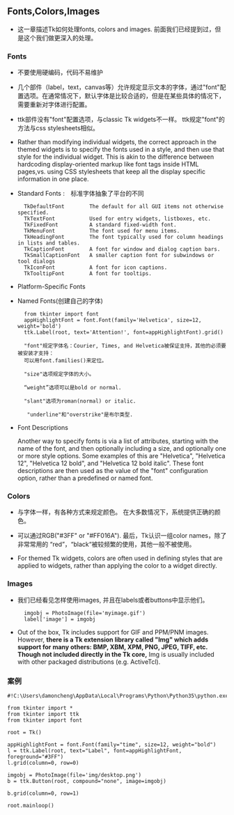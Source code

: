 ## Fonts,Colors,Images ##

- 这一章描述Tk如何处理fonts, colors and images. 前面我们已经提到过，但是这个我们做更深入的处理。

### Fonts ###

- 不要使用硬编码，代码不易维护

- 几个部件（label，text，canvas等）允许规定显示文本的字体，通过"font"配置选项。在通常情况下，默认字体是比较合适的，但是在某些具体的情况下，需要重新对字体进行配置。

- ttk部件没有"font"配置选项，与classic Tk widgets不一样。 ttk规定"font"的方法与css stylesheets相似。

- Rather than modifying individual widgets, the correct approach in the themed widgets is to specify the fonts used in a style, and then use that style for the individual widget. This is akin to the difference between hardcoding display-oriented markup like font tags inside HTML pages,vs. using CSS stylesheets that keep all the display specific information in one place.

- Standard Fonts :　标准字体抽象了平台的不同

		TkDefaultFont        The default for all GUI items not otherwise specified.
		TkTextFont		     Used for entry widgets, listboxes, etc.
		TkFixedFont		     A standard fixed-width font.
		TkMenuFont	         The font used for menu items.
		TkHeadingFont	     The font typically used for column headings in lists and tables.
		TkCaptionFont	     A font for window and dialog caption bars.
		TkSmallCaptionFont   A smaller caption font for subwindows or tool dialogs
		TkIconFont			 A font for icon captions.
		TkTooltipFont		 A font for tooltips.

- Platform-Specific Fonts

- Named Fonts(创建自己的字体)

		from tkinter import font
		appHighlightFont = font.Font(family='Helvetica', size=12, weight='bold')
		ttk.Label(root, text='Attention!', font=appHighlightFont).grid()

		"font"规定字体名：Courier, Times, and Helvetica被保证支持，其他的必须要被安装才支持：
		可以用font.families()来定位。

		"size"选项规定字体的大小。

		“weight”选项可以是bold or normal.

		"slant"选项为roman(normal) or italic.

		 "underline"和"overstrike"是布尔类型.

- Font Descriptions

	Another way to specify fonts is via a list of attributes, starting with the name of the font, and then optionally including a size, and optionally one or more style options. Some examples of this are "Helvetica", "Helvetica 12", "Helvetica 12 bold", and "Helvetica 12 bold italic". These font descriptions are then used as the value of the "font" configuration option, rather than a predefined or named font.

### Colors ###

- 与字体一样，有各种方式来规定颜色。 在大多数情况下，系统提供正确的颜色。

- 可以通过RGB("#3FF" or "#FF016A"). 最后，Tk认识一组color names，除了非常常用的
“red”，“black“被较频繁的使用，其他一般不被使用。

- For themed Tk widgets, colors are often used in defining styles that are applied to widgets, rather than applying the color to a widget directly.

### Images ###
- 我们已经看见怎样使用images, 并且在labels或者buttons中显示他们。

		imgobj = PhotoImage(file='myimage.gif')
		label['image'] = imgobj

- Out of the box, Tk includes support for GIF and PPM/PNM images. However, **there is a Tk extension library called "Img" which adds support for many others: BMP, XBM, XPM, PNG, JPEG, TIFF, etc. Though not included directly in the Tk core,** Img is usually included with other packaged distributions (e.g. ActiveTcl).



### 案例 ###
	#!C:\Users\damoncheng\AppData\Local\Programs\Python\Python35\python.exe
	
	from tkinter import *
	from tkinter import ttk
	from tkinter import font
	
	root = Tk()
	
	appHighlightFont = font.Font(family="time", size=12, weight="bold")
	l = ttk.Label(root, text="Label", font=appHighlightFont, foreground="#3FF")
	l.grid(column=0, row=0)
	
	imgobj = PhotoImage(file='img/desktop.png')
	b = ttk.Button(root, compound="none", image=imgobj)
	
	b.grid(column=0, row=1)
	
	root.mainloop()




